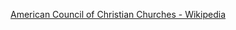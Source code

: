 ﻿[American Council of Christian Churches - Wikipedia](https://en.wikipedia.org/wiki/American_Council_of_Christian_Churches)